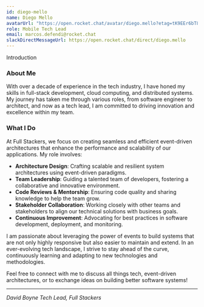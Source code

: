 ```yaml
---
id: diego-mello
name: Diego Mello
avatarUrl: "https://open.rocket.chat/avatar/diego.mello?etag=tK9EEr6bT8Z43Y8CJ"
role: Mobile Tech Lead
email: marcos.defendi@rocket.chat
slackDirectMessageUrl: https://open.rocket.chat/direct/diego.mello
---
```


Introduction

### About Me

With over a decade of experience in the tech industry, I have honed my skills in full-stack development, cloud computing, and distributed systems. My journey has taken me through various roles, from software engineer to architect, and now as a tech lead, I am committed to driving innovation and excellence within my team.

### What I Do

At Full Stackers, we focus on creating seamless and efficient event-driven architectures that enhance the performance and scalability of our applications. My role involves:

- **Architecture Design**: Crafting scalable and resilient system architectures using event-driven paradigms.
- **Team Leadership**: Guiding a talented team of developers, fostering a collaborative and innovative environment.
- **Code Reviews & Mentorship**: Ensuring code quality and sharing knowledge to help the team grow.
- **Stakeholder Collaboration**: Working closely with other teams and stakeholders to align our technical solutions with business goals.
- **Continuous Improvement**: Advocating for best practices in software development, deployment, and monitoring.

I am passionate about leveraging the power of events to build systems that are not only highly responsive but also easier to maintain and extend. In an ever-evolving tech landscape, I strive to stay ahead of the curve, continuously learning and adapting to new technologies and methodologies.

Feel free to connect with me to discuss all things tech, event-driven architectures, or to exchange ideas on building better software systems!

---
*David Boyne*
*Tech Lead, Full Stackers*
